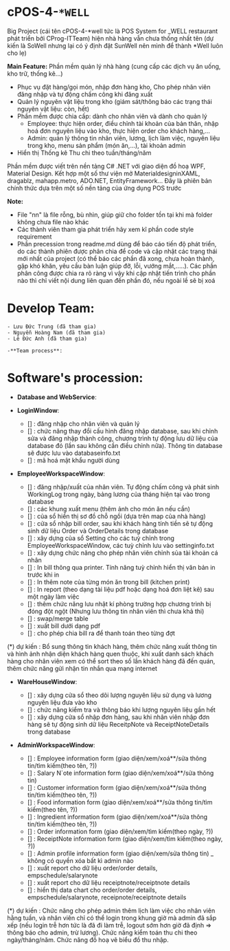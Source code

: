 ﻿# cPOS-4-``*WELL``
Big Project (cái tên cPOS-4-*well tức là POS System for _WELL restaurant phát triển bởi CProg-ITTeam)
hiện nhà hàng vẫn chưa thống nhất tên (dự kiến là SoWell nhưng lại có ý định đặt SunWell nên mình để thành *Well luôn cho lẹ)

**Main Feature:**
Phần mềm quản lý nhà hàng (cung cấp các dịch vụ ăn uống, kho trữ, thống kê...)
  - Phục vụ đặt hàng/gọi món, nhập đơn hàng kho, Cho phép nhân viên đăng nhập và tự động chấm công khi đăng xuất
  - Quản lý nguyên vật liệu trong kho (giám sát/thông báo các trạng thái nguyên vật liệu: còn, hết)
  - Phần mềm được chia cấp: dành cho nhân viên và dành cho quản lý
    + Employee: thực hiện order, điều chỉnh tài khoản của bản thân, nhập hoá đơn nguyên liệu vào kho, thực hiện order cho khách hàng,...
    + Admin: quản lý thông tin nhân viên, lương, lịch làm việc, nguyên liệu trong kho, menu sản phẩm (món ăn,...), tài khoản admin
  - Hiển thị Thống kê Thu chi theo tuần/tháng/năm

Phần mềm được viết trên nền tảng C# .NET với giao diện đồ hoạ WPF, Material Design. Kết hợp một số thư viện mở MaterialdesigninXAML, dragablz, mahapp.metro, ADO.NET, EntityFramework...
Đây là phiên bản chính thức dựa trên một số nền tảng của ứng dụng POS trước


**Note:**
 - File "nn" là file rỗng, bù nhìn, giúp giữ cho folder tồn tại khi mà folder không chưa file nào khác
 - Các thành viên tham gia phát triển hãy xem kĩ phần code style requirement
 - Phần precession trong readme.md dùng để báo cáo tiến độ phát triển, do các thành phiên được phân chia để code và cập nhật các trạng thái mới nhất của project (có thể báo các phần đã xong, chưa hoàn thành, gặp khó khăn, yêu cầu bàn luận giúp đỡ, lỗi, vướng mắt,.....). Các phần phân công được chia ra rõ ràng vì vậy khi cập nhật tiến trình cho phần nào thì chỉ viết nội dung liên quan đến phần đó, nếu ngoài lề sẽ bị xoá


# Develop Team:
    - Lưu Đức Trung (đã tham gia)
    - Nguyễn Hoàng Nam (đã tham gia)
    - Lê Đức Anh (đã tham gia)
    
    -**Team process**:
    


# Software's procession:
  - **Database and WebService**:


  - **LoginWindow**:
    - [] : đăng nhập cho nhân viên và quản lý
    - [] : chức năng thay đổi cấu hình đăng nhập database, sau khi chỉnh sửa và đăng nhập thành công, chương trình tự động lưu dữ liệu của database đó (lần sau không cần điều chỉnh nữa). Thông tin database sẽ được lưu vào databaseinfo.txt
    - [] : mã hoá mật khẩu người dùng

  - **EmployeeWorkspaceWindow**:
    - [] : đăng nhập/xuất của nhân viên. Tự động chấm công và phát sinh WorkingLog trong ngày, bảng lương của tháng hiện tại vào trong database
    - [] : các khung xuất menu (thêm ảnh cho món ăn nếu cần)
    - [] : của sổ hiển thị sơ đồ chỗ ngồi (dựa trên map của nhà hàng)
    - [] : cửa sổ nhập bill order, sau khi khách hàng tính tiền sẽ tự động sinh dữ liệu Order và OrderDetails trong database
    - [] : xây dựng của sổ Setting cho các tuỳ chỉnh trong EmployeeWorkspaceWindow, các tuỳ chỉnh lưu vào settinginfo.txt
    - [] : xây dựng chức năng cho phép nhân viên chỉnh sủa tài khoản cá nhân
    - [] : In bill thông qua printer. Tính năng tuỳ chỉnh hiển thị văn bản in trước khi in
    - [] : In thêm note của từng món ăn trong bill (kitchen print)
    - [] : In report (theo dạng tài liệu pdf hoặc dạng hoá đơn liệt kê) sau một ngày làm việc
    - [] : thêm chức năng lưu nhật kí phòng trường hợp chương trình bị đóng đột ngột (Nhưng lưu thông tin nhân viên thì chưa khả thi)
    - [] : swap/merge table
    - [] : xuất bill dưới dạng pdf
    - [] : cho phép chia bill ra để thanh toán theo từng đợt
    
(*) dự kiến :  Bổ sung thông tin khách hàng, thêm chức năng xuất thông tin và hình ảnh nhận diện khách hàng quen thuộc, khi xuất danh sách khách hàng cho nhân viên xem có thể sort theo số lần khách hàng đã đến quán, thêm chức năng gửi nhận tin nhắn qua mạng internet


  - **WareHouseWindow**:
    + [] : xây dựng cửa sổ theo dõi lượng nguyên liệu sử dụng và lương nguyên liệu đưa vào kho
    + [] : chức năng kiểm tra và thông báo khi lượng nguyên liệu gần hết
    + [] : xây dựng cửa sổ nhập đơn hàng, sau khi nhân viên nhập đơn hàng sẽ tự động sinh dữ liệu ReceitpNote và ReceiptNoteDetails trong database


  - **AdminWorkspaceWindow**:
  	+ [] : Employee information form (giao diện/xem/xoá**/sửa thông tin/tìm kiếm(theo tên, ?))
    + [] : Salary N`ote information form (giao diện/xem/xoá**/sửa thông tin)
  	+ [] : Customer information form (giao diện/xem/xoá**/sửa thông tin/tìm kiếm(theo tên, ?))
  	+ [] : Food information form (giao diện/xem/xoá**/sửa thông tin/tìm kiếm(theo tên, ?))
  	+ [] : Ingredient information form (giao diện/xem/xoá**/sửa thông tin/tìm kiếm(theo tên, ?))
  	+ [] : Order information form (giao diện/xem/tìm kiếm(theo ngày, ?))
    + [] : ReceiptNote information form (giao diện/xem/tìm kiếm(theo ngày, ?))
  	+ [] : Admin profile information form (giao diện/xem/sửa thông tin) _ không có quyền xóa bất kì admin nào
  	+ [] : xuất report cho dữ liệu order/order details, empschedule/salarynote
    + [] : xuất report cho dữ liệu receiptnote/receiptnote details
	+ [] : hiển thị data chart cho order/order details, empschedule/salarynote, receipnote/receiptnote details
    
(*) dự kiến : Chức năng cho phép admin thêm lịch làm việc cho nhân viên hằng tuần, và nhân viên chỉ có thể login trong khung giờ mà admin đã sắp xếp (nếu login trễ hơn tức là đã đi làm trễ, logout sớm hơn giờ đã định => thông báo cho admin, trừ lương). Chức năng kiểm toán thu chi theo ngày/tháng/năm. Chức năng đồ hoạ vẽ biểu đồ thu nhập. 
